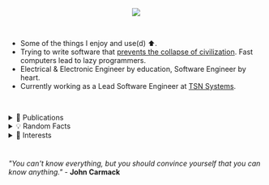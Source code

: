 <p align="center">
  <img src="https://skillicons.dev/icons?i=go,docker,cpp,arch,nix,lua,terraform,aws,github,bash,neovim,julia,pytorch,git,rust" />
</p>

&nbsp;

- Some of the things I enjoy and use(d) ⬆️.
- Trying to write software that [prevents the collapse of civilization](https://youtu.be/ZSRHeXYDLko).  Fast computers lead to lazy programmers.
- Electrical & Electronic Engineer by education, Software Engineer by heart.
- Currently working as a Lead Software Engineer at [TSN Systems](https://tsn.systems/).

&nbsp;

<details>
<summary> 📜 Publications</summary>

&nbsp;

- [Optimised multi-parameter NLFM pulse compression waveform for low time-bandwidth radar.](https://dsp.sun.ac.za/~trn/reports/vanzyl+wiehahn+cilliers+niesler_ietradar22.pdf)
- [A software defined radio based radar system with applications in the detection of wildlife poaching.](https://scholar.sun.ac.za/items/3ef9e2e5-e83b-4802-bdec-8adece76eaff)

&nbsp;

</details>

<details>
<summary> 💡 Random Facts</summary>

&nbsp;

- 💍 (*Was*) Most likely the only [married](https://github.com/Wifeagen) Arch Linux user.  Now a NixOS enjoyer.
- I have a Master's degree in radar engineering and machine learning.
- I have written haskell that is running in production for ABSA bank.

&nbsp;

</details>

<details>
<summary> 🔭 Interests</summary>

&nbsp;

- **The Linux Kernel:**  The work done here is obviously exceptional - I would love to contribute one day.
- **Game Engines:**  I have written a graphics engine from scratch and the technology is fascinating (and complex!).  Hopefully I can work on something like this again.
- **Radars:**  Obviously, I did my Master's thesis in this topic!

</details>

#

*"You can't know everything, but you should convince yourself that you can know anything."* - **John Carmack**
<!--
*"That’s the way that we're trending, everybody’s on Slack all day and very few people are doing real work."* - **Jonathan Blow**
-->
